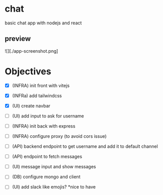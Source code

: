 # chat
basic chat app with nodejs and react

## preview

![][./app-screenshot.png]

# Objectives

- [x] (INFRA) init front with vitejs
- [x] (INFRa) add tailwindcss
- [x] (UI) create navbar
- [ ] (UI) add input to ask for username
- [ ] (INFRA) init back with express
- [ ] (INFRA) configure proxy (to avoid cors issue)
- [ ] (API) backend endpoint to get username and add it to default channel
- [ ] (API) endpoint to fetch messages
- [ ] (UI) message input and show messages
- [ ] (DB) configure mongo and client
- [ ] (UI) add slack like emojis? *nice to have


